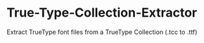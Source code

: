 # True-Type-Collection-Extractor
Extract TrueType font files from a TrueType Collection (.tcc to .ttf)
